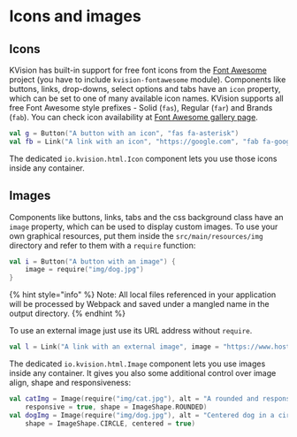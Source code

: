 # Icons and images

## Icons

KVision has built-in support for free font icons from the [Font Awesome](https://fontawesome.com) project \(you have to include `kvision-fontawesome` module\). Components like buttons, links, drop-downs, select options and tabs have an `icon` property, which can be set to one of many available icon names. KVision supports all free Font Awesome style prefixes  - Solid \(`fas`\), Regular \(`far`\) and Brands \(`fab`\). You can check icon availability at [Font Awesome gallery page](https://fontawesome.com/icons?d=gallery&m=free).

```kotlin
val g = Button("A button with an icon", "fas fa-asterisk")
val fb = Link("A link with an icon", "https://google.com", "fab fa-google")
```

The dedicated `io.kvision.html.Icon` component lets you use those icons inside any container.

## Images

Components like buttons, links, tabs and the css background class have an `image` property, which can be used to display custom images. To use your own graphical resources, put them inside the `src/main/resources/img` directory and refer to them with a `require` function:

```kotlin
val i = Button("A button with an image") {
    image = require("img/dog.jpg")
}
```

{% hint style="info" %}
Note: All local files referenced in your application will be processed by Webpack and saved under a mangled name in the output directory.
{% endhint %}

To use an external image just use its URL address without `require`.

```kotlin
val l = Link("A link with an external image", image = "https://www.host.com/logo.png")
```

The dedicated `io.kvision.html.Image` component lets you use images inside any container. It gives you also some additional control over image align, shape and responsiveness:

```kotlin
val catImg = Image(require("img/cat.jpg"), alt = "A rounded and responsive cat",
    responsive = true, shape = ImageShape.ROUNDED)
val dogImg = Image(require("img/dog.jpg"), alt = "Centered dog in a circle",
    shape = ImageShape.CIRCLE, centered = true)
```

